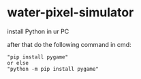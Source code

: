 # water-pixel-simulator
  install Python in ur PC
  
  after that do the following command in cmd:
  
    "pip install pygame"
    or else
    "python -m pip install pygame"

